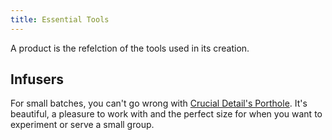 ```yaml
---
title: Essential Tools
---
```


A product is the refelction of the tools used in its creation.


Infusers
-----------

For small batches, you can't go wrong with [Crucial Detail's Porthole](http://crucialdetail.com/work/porthole.html). It's beautiful, a pleasure to work with and the perfect size for when you want to experiment or serve a small group.